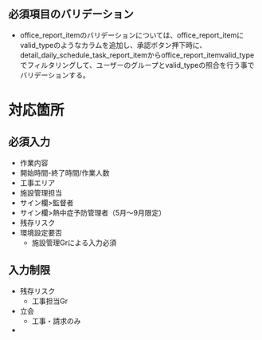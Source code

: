 ## 必須項目のバリデーション
- office_report_itemのバリデーションについては、office_report_itemにvalid_typeのようなカラムを追加し、承認ボタン押下時に、detail_daily_schedule_task_report_itemからoffice_report_itemvalid_typeでフィルタリングして、ユーザーのグループとvalid_typeの照合を行う事でバリデーションする。

# 対応箇所
## 必須入力
- 作業内容
- 開始時間-終了時間/作業人数
- 工事エリア
- 施設管理担当
- サイン欄>監督者
- サイン欄>熱中症予防管理者（5月〜9月限定）
- 残存リスク
- 環境設定要否
	- 施設管理Grによる入力必須
## 入力制限
- 残存リスク
	- 工事担当Gr
- 立会
	- 工事・請求のみ
- 